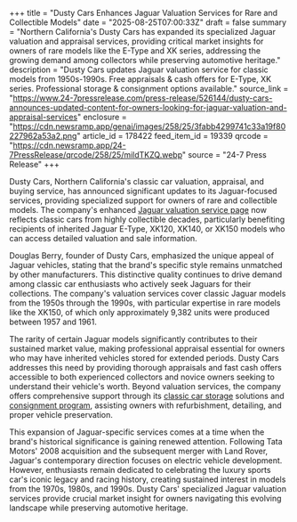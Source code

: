 +++
title = "Dusty Cars Enhances Jaguar Valuation Services for Rare and Collectible Models"
date = "2025-08-25T07:00:33Z"
draft = false
summary = "Northern California's Dusty Cars has expanded its specialized Jaguar valuation and appraisal services, providing critical market insights for owners of rare models like the E-Type and XK series, addressing the growing demand among collectors while preserving automotive heritage."
description = "Dusty Cars updates Jaguar valuation service for classic models from 1950s-1990s. Free appraisals & cash offers for E-Type, XK series. Professional storage & consignment options available."
source_link = "https://www.24-7pressrelease.com/press-release/526144/dusty-cars-announces-updated-content-for-owners-looking-for-jaguar-valuation-and-appraisal-services"
enclosure = "https://cdn.newsramp.app/genai/images/258/25/3fabb4299741c33a19f80227962a53a2.png"
article_id = 178422
feed_item_id = 19339
qrcode = "https://cdn.newsramp.app/24-7PressRelease/qrcode/258/25/mildTKZQ.webp"
source = "24-7 Press Release"
+++

<p>Dusty Cars, Northern California's classic car valuation, appraisal, and buying service, has announced significant updates to its Jaguar-focused services, providing specialized support for owners of rare and collectible models. The company's enhanced <a href="https://dustycars.com/jaguar-valuation-service/" rel="nofollow" target="_blank">Jaguar valuation service page</a> now reflects classic cars from highly collectible decades, particularly benefiting recipients of inherited Jaguar E-Type, XK120, XK140, or XK150 models who can access detailed valuation and sale information.</p><p>Douglas Berry, founder of Dusty Cars, emphasized the unique appeal of Jaguar vehicles, stating that the brand's specific style remains unmatched by other manufacturers. This distinctive quality continues to drive demand among classic car enthusiasts who actively seek Jaguars for their collections. The company's valuation services cover classic Jaguar models from the 1950s through the 1990s, with particular expertise in rare models like the XK150, of which only approximately 9,382 units were produced between 1957 and 1961.</p><p>The rarity of certain Jaguar models significantly contributes to their sustained market value, making professional appraisal essential for owners who may have inherited vehicles stored for extended periods. Dusty Cars addresses this need by providing thorough appraisals and fast cash offers accessible to both experienced collectors and novice owners seeking to understand their vehicle's worth. Beyond valuation services, the company offers comprehensive support through its <a href="https://dustycars.com/classic-car-storage/" rel="nofollow" target="_blank">classic car storage</a> solutions and <a href="https://dustycars.com/consignment-program/" rel="nofollow" target="_blank">consignment program</a>, assisting owners with refurbishment, detailing, and proper vehicle preservation.</p><p>This expansion of Jaguar-specific services comes at a time when the brand's historical significance is gaining renewed attention. Following Tata Motors' 2008 acquisition and the subsequent merger with Land Rover, Jaguar's contemporary direction focuses on electric vehicle development. However, enthusiasts remain dedicated to celebrating the luxury sports car's iconic legacy and racing history, creating sustained interest in models from the 1970s, 1980s, and 1990s. Dusty Cars' specialized Jaguar valuation services provide crucial market insight for owners navigating this evolving landscape while preserving automotive heritage.</p>